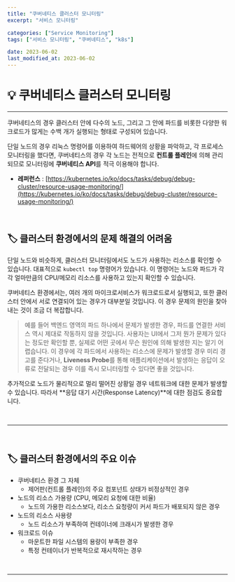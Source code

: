 ```yaml
---
title: "쿠버네티스 클러스터 모니터링"
excerpt: "서비스 모니터링"

categories: ["Service Monitoring"]
tags: ["서비스 모니터링", "쿠버네티스", "k8s"]

date: 2023-06-02
last_modified_at: 2023-06-02
---
```


# 💡 쿠버네티스 클러스터 모니터링

---

 쿠버네티스의 경우 클러스터 안에 다수의 노드, 그리고 그 안에 파드를 비롯한 다양한 워크로드가 많게는 수백 개가 실행되는 형태로 구성되어 있습니다.

 단일 노드의 경우 리눅스 명령어를 이용하여 하드웨어의 상황을 파악하고, 각 프로세스 모니터링을 했다면, 쿠버네티스의 경우 각 노드는 전적으로 **컨트롤 플레인**에 의해 관리되므로 모니터링에 **쿠버네티스 API**를 적극 이용해야 합니다.

- **레퍼런스** : [https://kubernetes.io/ko/docs/tasks/debug/debug-cluster/resource-usage-monitoring/](https://kubernetes.io/ko/docs/tasks/debug/debug-cluster/resource-usage-monitoring/)

<br>

## 🏷 클러스터 환경에서의 문제 해결의 어려움

단일 노드와 비슷하게, 클러스터 모니터링에서도 노드가 사용하는 리소스를 확인할 수 있습니다. 대표적으로 `kubectl top` 명령어가 있습니다. 이 명령어는 노드와 파드가 각각 얼마만큼의 CPU/메모리 리소스를 사용하고 있는지 확인할 수 있습니다.

 쿠버네티스 환경에서는, 여러 개의 마이크로서비스가 워크로드로서 실행되고, 또한 클러스터 안에서 서로 연결되어 있는 경우가 대부분일 것입니다. 이 경우 문제의 원인을 찾아내는 것이 조금 더 복잡합니다.

>  예를 들어 백엔드 영역의 파드 하나에서 문제가 발생한 경우, 파드를 연결한 서비스 역시 제대로 작동하지 않을 것입니다. 사용자는 UI에서 그저 뭔가 문제가 있다는 정도만 확인할 뿐, 실제로 어떤 곳에서 무슨 원인에 의해 발생한 지는 알기 어렵습니다.
>  이 경우에 각 파드에서 사용하는 리소스에 문제가 발생할 경우 미리 경고를 준다거나, **Liveness Probe**를 통해 애플리케이션에서 발생하는 응답이 오류로 전달되는 경우 이를 즉시 모니터링할 수 있다면 좋을 것입니다.

 추가적으로 노드가 물리적으로 멀리 떨어진 상황일 경우 네트워크에 대한 문제가 발생할 수 있습니다. 따라서 **응답 대기 시간(Response Latency)**에 대한 점검도 중요합니다.

<br>

---

<br>

## 🏷 클러스터 환경에서의 주요 이슈

- 쿠버네티스 환경 그 자체
  - 제어판(컨트롤 플레인)의 주요 컴포넌트 상태가 비정상적인 경우
- 노드의 리소스 가용량 (CPU, 메모리 요청에 대한 비율)
  - 노드의 가용한 리소스보다, 리소스 요청량이 커서 파드가 배포되지 않은 경우
- 노드의 리소스 사용량
  - 노드 리소스가 부족하여 컨테이너에 크래시가 발생한 경우
- 워크로드 이슈
  - 마운트한 파일 시스템의 용량이 부족한 경우
  - 특정 컨테이너가 반복적으로 재시작하는 경우

<br>

---

<br>